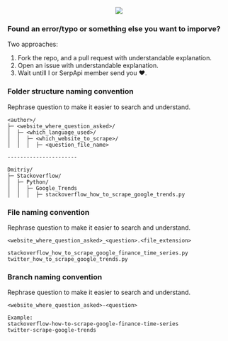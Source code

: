 <p align="center">
  <img src="https://user-images.githubusercontent.com/78694043/162031042-8720f7d9-c3f2-4081-8358-976255e80fd2.png" />
</p>

### Found an error/typo or something else you want to imporve?

Two approaches:
1. Fork the repo, and a pull request with understandable explanation.
2. Open an issue with understandable explanation.
3. Wait untill I or SerpApi member send you ❤️.

### Folder structure naming convention

Rephrase question to make it easier to search and understand.

```lang-none
<author>/
├─ <website_where_question_asked>/
│  ├─ <which_language_used>/
│  │  ├─ <which_website_to_scrape>/
│  │  │  ├─ <question_file_name>

----------------------

Dmitriy/
├─ Stackoverflow/
│  ├─ Python/
│  │  ├─ Google_Trends
│  │  │  ├─ stackoverflow_how_to_scrape_google_trends.py
```

### File naming convention

Rephrase question to make it easier to search and understand.

```lang-none
<website_where_question_asked>_<question>.<file_extension> 

stackoverflow_how_to_scrape_google_finance_time_series.py
twitter_how_to_scrape_google_trends.py
```

### Branch naming convention

Rephrase question to make it easier to search and understand.

```lang-none
<website_where_question_asked>-<question>

Example:
stackoverflow-how-to-scrape-google-finance-time-series
twitter-scrape-google-trends
```